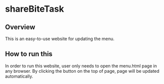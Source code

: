 # shareBiteTask
## Overview
This is an easy-to-use website for updating the menu.
## How to run this
In order to run this website, user only needs to open the menu.html page in any browser. By clicking the button on the top of page, page will be updated automatically.

